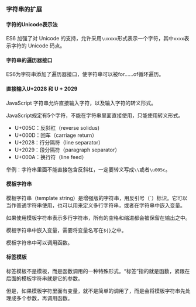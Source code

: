 ### 字符串的扩展

#### 字符的Unicode表示法

ES6 加强了对 Unicode 的支持，允许采用`\uxxxx`形式表示一个字符，其中`xxxx`表示字符的 Unicode 码点。

#### 字符串的遍历器接口

ES6为字符串添加了遍历器接口，使字符串可以被for……of循环遍历。

#### 直接输入U+2028 和 U + 2029

JavaScript 字符串允许直接输入字符，以及输入字符的转义形式。

JavaScript规定有5个字符，不能在字符串里面直接使用，只能使用转义形式。

- U+005C：反斜杠（reverse solidus)
- U+000D：回车（carriage return）
- U+2028：行分隔符（line separator）
- U+2029：段分隔符（paragraph separator）
- U+000A：换行符（line feed）

举例：字符串里面不能直接包含反斜杠，一定要转义写成`\\`或者`\u005c`。

#### 模板字符串

模板字符串（template string）是增强版的字符串，用反引号（`）标识。它可以当作普通字符串使用，也可以用来定义多行字符串，或者在字符串中嵌入变量。

如果使用模板字符串表示多行字符串，所有的空格和缩进都会被保留在输出之中。

模板字符串中嵌入变量，需要将变量名写在`${}`之中。

模板字符串中可以调用函数。

#### 标签模板

标签模板不是模板，而是函数调用的一种特殊形式。“标签”指的就是函数，紧跟在后面的模板字符串就是它的参数。

但是，如果模板字符里面有变量，就不是简单的调用了，而是会将模板字符串先处理成多个参数，再调用函数。
